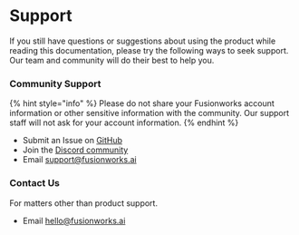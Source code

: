 # Support

If you still have questions or suggestions about using the product while reading this documentation, please try the following ways to seek support. Our team and community will do their best to help you.

### Community Support

{% hint style="info" %}
Please do not share your Fusionworks account information or other sensitive information with the community. Our support staff will not ask for your account information.
{% endhint %}

* Submit an Issue on [GitHub](https://github.com/langgenius/fusionworks)
* Join the [Discord community](https://discord.gg/8Tpq4AcN9c)
* Email [support@fusionworks.ai](mailto:support@fusionworks.ai)

### Contact Us

For matters other than product support.

* Email [hello@fusionworks.ai](mailto:hello@fusionworks.ai)

